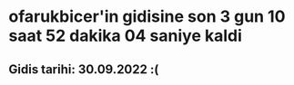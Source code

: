 # ofarukbicer'in gidisine son 3 gun 10 saat 52 dakika 04 saniye kaldi

## Gidis tarihi: 30.09.2022 :(